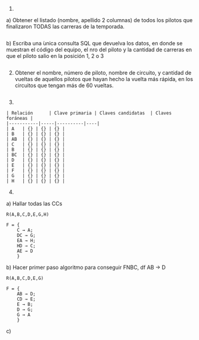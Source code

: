1.

a) Obtener el listado (nombre, apellido 2 columnas) de todos los pilotos que finalizaron TODAS las carreras de la temporada.

```
```

b) Escriba una  ́unica consulta SQL que devuelva los datos, en donde se muestran el código del equipo, el nro del piloto y la cantidad de carreras en que el piloto salio en la posición 1, 2 o 3

```
```

2. Obtener el nombre, número de piloto, nombre de circuito, y cantidad de vueltas de aquellos pilotos que hayan hecho la vuelta más rápida, en los circuitos que tengan más de 60 vueltas.

```
```

3.

```
| Relación      | Clave primaria | Claves candidatas  | Claves foráneas |
|-----------|-----|----------|----|
| A   | {} | {} | {} |
| B   | {} | {} | {} |
| AB  | {} | {} | {} |
| C   | {} | {} | {} |
| B   | {} | {} | {} |
| BC  | {} | {} | {} |
| D   | {} | {} | {} |
| E   | {} | {} | {} |
| F   | {} | {} | {} |
| G   | {} | {} | {} |
| H   | {} | {} | {} |
```

4.

a) Hallar todas las CCs

`R(A,B,C,D,E,G,H)`

```
F = {
    C → A;
    DC → G; 
    EA → H; 
    HD → C; 
    AE → D
    }
```

b) Hacer primer paso algoritmo para conseguir FNBC, df AB -> D

`R(A,B,C,D,E,G)`

```
F = {
    AB → D;
    CD → E; 
    E → B; 
    D → G; 
    G → A
    }
```


c) 